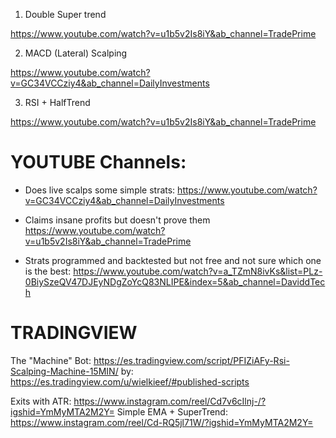 1. Double Super trend

https://www.youtube.com/watch?v=u1b5v2Is8iY&ab_channel=TradePrime


2. MACD (Lateral) Scalping

https://www.youtube.com/watch?v=GC34VCCziy4&ab_channel=DailyInvestments

3. RSI + HalfTrend

https://www.youtube.com/watch?v=u1b5v2Is8iY&ab_channel=TradePrime



# YOUTUBE Channels:

- Does live scalps some simple strats:
https://www.youtube.com/watch?v=GC34VCCziy4&ab_channel=DailyInvestments

- Claims insane profits but doesn't prove them
https://www.youtube.com/watch?v=u1b5v2Is8iY&ab_channel=TradePrime

- Strats programmed and backtested but not free and not sure which one is the best:
https://www.youtube.com/watch?v=a_TZmN8ivKs&list=PLz-0BiySzeQV47DJEyNDgZoYcQ83NLIPE&index=5&ab_channel=DaviddTech



# TRADINGVIEW

The "Machine" Bot: https://es.tradingview.com/script/PFIZiAFy-Rsi-Scalping-Machine-15MIN/
by: https://es.tradingview.com/u/wielkieef/#published-scripts


Exits with ATR: https://www.instagram.com/reel/Cd7v6cIlnj-/?igshid=YmMyMTA2M2Y=
Simple EMA + SuperTrend: https://www.instagram.com/reel/Cd-RQ5jl71W/?igshid=YmMyMTA2M2Y=
